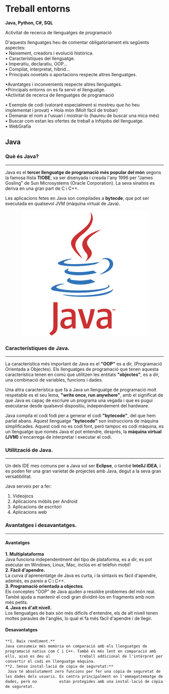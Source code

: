# Treball entorns
**Java, Python, C#, SQL**

Activitat de recerca de llenguatges de programació      

D'aquests llenguatges heu de comentar obligatòriament els següents aspectes:               
• Naixement, creadors i evolució històrica.                    
• Característiques del llenguatge.               
• Imperatiu, declaratiu, OOP...               
• Compilat, interpretat, híbrid...               
• Principals novetats o aportacions respecte altres llenguatges.               

•Avantatges i inconvenients respecte altres llenguatges.               
•Principals entorns on es fa servir el llenguatge.               
•Activitat de recerca de llenguatges de programació               

• Exemple de codi (valoraré especialment si mostreu que ho heu implementat i
provat)
• Hola mòn (Molt fàcil de trobar)               
• Demanar el nom a l'usuari i mostrar-lo (haureu de buscar una mica més)               
• Buscar com estan les ofertes de treball a Infojobs del llenguatge.               
• WebGrafia               

## Java
### Què és Java?
---
Java es el **tercer llenguatge de programació més popular del mòn** segons la famosa llista **TIOBE**, va ser disenyada i creada l'any 1996 per "James Gosling" de Sun Microsystems (Oracle Corporation). La seva sinatxis es deriva en una gran part de C i C++. 

Les aplicacions fetes en Java son compilades a **bytecde**, que pot ser executada en qualsevol JVM (màquina virtual de Java).
<p align="center">
  <img src="java1.svg" />
</p>

### Característiques de Java.
---
La característica més important de Java es el **"OOP"** es a dir, (Programació Orientada a Objectes). Els llenguatges de programació que tenen aquesta característica tenen en comú que utilitzen les entitats **"objectes"**, es a dir, una combinació de variables, funcions i dades.

Una altra característica que fa a Java un llenguatge de programació molt respetable es el seu lema, **"write once, run anywhere"**, amb el significat de que Java es capaç de escriure un programa una vegada i que es pugui executarse desde qualsevol dispositiu, independement del hardware.

Java compila el codi fodi per a generar el codi **"bytecode"**, del que hem parlat abans. Aquest llenguatge **"bytecode"** son instruccions de màquina simplificades. Aquest codi no es codi font, però tampoc es codi màquina, es un llenguatge que només Java el pot entendre, després, la **màquina virtual (JVM)** s'encarrega de interpretar i executar el codi.

### Utilització de Java.
---
Un dels IDE mes comuns per a Java sol ser **Eclipse**, o també **IntelIJ IDEA**, i es poden fer una gran varietat de projectes amb Java, degut a la seva gran versatibilitat. 

Java serveix per a fer:
  1. Videojocs
  2. Aplicacions móbils per Android
  3. Aplicacions de escritori
  4. Aplicacions web
 
### Avantatges i desavantatges.
---
#### Avantatges ####

   **1. Multiplataforma**      
      Java funciona independentment del tipo de plataforma, es a dir, es pot executar en Windows, Linux, Mac, inclús en el telèfon mobil!            
   **2. Fàcil d'apendre.**                
      La curva d'aprenentatge de Java es curta, i la sintaxis es fàcil d'apendre, ademés, es pareix a C i C++.      
   **3. Programació orientada a objectes**.                 
      Els conceptes "OOP" de Java ajuden a resoldre problemes del món real. També ajuda a mantenir el codi gran dividint-los en fragments amb nom més petits.      
   **4. Java es d'alt nivell.**                
      Los llenguatges de baix sòn més dificils d'entendre, els de alt nivell tenen moltes paraules de l'anglès, lo qual el fa més fàcil d'apendre i de llegir.      


#### Desavantatges ####    
    **1. Baix rendiment.**          
    Java consumeix més memòria en comparació amb els llenguatges de programació natius com C i C++. També és més lent en comparació amb ells, això es deu al             treball addicional de l'intèrpret per convertir el codi en llenguatge màquina.          
    **2. Sense instal·lació de còpia de seguretat:**          
     Java té absolutament zero funcions per fer una còpia de seguretat de les dades dels usuaris. Es centra principalment en l'emmagatzematge de dades, però no          estan protegides amb una instal·lació de còpia de seguretat.          
